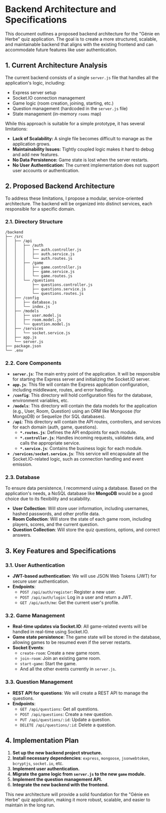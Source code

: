 # Backend Architecture and Specifications

This document outlines a proposed backend architecture for the "Génie en Herbe" quiz application. The goal is to create a more structured, scalable, and maintainable backend that aligns with the existing frontend and can accommodate future features like user authentication.

## 1. Current Architecture Analysis

The current backend consists of a single `server.js` file that handles all the application's logic, including:

*   Express server setup
*   Socket.IO connection management
*   Game logic (room creation, joining, starting, etc.)
*   Question management (hardcoded in the `server.js` file)
*   State management (in-memory `rooms` map)

While this approach is suitable for a simple prototype, it has several limitations:

*   **Lack of Scalability:** A single file becomes difficult to manage as the application grows.
*   **Maintainability Issues:** Tightly coupled logic makes it hard to debug and add new features.
*   **No Data Persistence:** Game state is lost when the server restarts.
*   **No User Authentication:** The current implementation does not support user accounts or authentication.

## 2. Proposed Backend Architecture

To address these limitations, I propose a modular, service-oriented architecture. The backend will be organized into distinct services, each responsible for a specific domain.

### 2.1. Directory Structure

```
/backend
├── /src
│   ├── /api
│   │   ├── /auth
│   │   │   ├── auth.controller.js
│   │   │   ├── auth.service.js
│   │   │   └── auth.routes.js
│   │   ├── /game
│   │   │   ├── game.controller.js
│   │   │   ├── game.service.js
│   │   │   └── game.routes.js
│   │   └── /questions
│   │       ├── questions.controller.js
│   │       ├── questions.service.js
│   │       └── questions.routes.js
│   ├── /config
│   │   ├── database.js
│   │   └── index.js
│   ├── /models
│   │   ├── user.model.js
│   │   ├── room.model.js
│   │   └── question.model.js
│   ├── /services
│   │   └── socket.service.js
│   ├── app.js
│   └── server.js
├── package.json
└── .env
```

### 2.2. Core Components

*   **`server.js`**: The main entry point of the application. It will be responsible for starting the Express server and initializing the Socket.IO server.
*   **`app.js`**: This file will contain the Express application configuration, including middleware, routes, and error handling.
*   **`/config`**: This directory will hold configuration files for the database, environment variables, etc.
*   **`/models`**: This directory will contain the data models for the application (e.g., User, Room, Question) using an ORM like Mongoose (for MongoDB) or Sequelize (for SQL databases).
*   **`/api`**: This directory will contain the API routes, controllers, and services for each domain (auth, game, questions).
    *   **`*.routes.js`**: Defines the API endpoints for each module.
    *   **`*.controller.js`**: Handles incoming requests, validates data, and calls the appropriate service.
    *   **`*.service.js`**: Contains the business logic for each module.
*   **`/services/socket.service.js`**: This service will encapsulate all the Socket.IO-related logic, such as connection handling and event emission.

### 2.3. Database

To ensure data persistence, I recommend using a database. Based on the application's needs, a NoSQL database like **MongoDB** would be a good choice due to its flexibility and scalability.

*   **User Collection**: Will store user information, including usernames, hashed passwords, and other profile data.
*   **Room Collection**: Will store the state of each game room, including players, scores, and the current question.
*   **Question Collection**: Will store the quiz questions, options, and correct answers.

## 3. Key Features and Specifications

### 3.1. User Authentication

*   **JWT-based authentication**: We will use JSON Web Tokens (JWT) for secure user authentication.
*   **Endpoints**:
    *   `POST /api/auth/register`: Register a new user.
    *   `POST /api/auth/login`: Log in a user and return a JWT.
    *   `GET /api/auth/me`: Get the current user's profile.

### 3.2. Game Management

*   **Real-time updates via Socket.IO**: All game-related events will be handled in real-time using Socket.IO.
*   **Game state persistence**: The game state will be stored in the database, allowing games to be resumed even if the server restarts.
*   **Socket Events**:
    *   `create-room`: Create a new game room.
    *   `join-room`: Join an existing game room.
    *   `start-game`: Start the game.
    *   And all the other events currently in `server.js`.

### 3.3. Question Management

*   **REST API for questions**: We will create a REST API to manage the questions.
*   **Endpoints**:
    *   `GET /api/questions`: Get all questions.
    *   `POST /api/questions`: Create a new question.
    *   `PUT /api/questions/:id`: Update a question.
    *   `DELETE /api/questions/:id`: Delete a question.

## 4. Implementation Plan

1.  **Set up the new backend project structure.**
2.  **Install necessary dependencies**: `express`, `mongoose`, `jsonwebtoken`, `bcryptjs`, `socket.io`, etc.
3.  **Implement user authentication.**
4.  **Migrate the game logic from `server.js` to the new `game` module.**
5.  **Implement the question management API.**
6.  **Integrate the new backend with the frontend.**

This new architecture will provide a solid foundation for the "Génie en Herbe" quiz application, making it more robust, scalable, and easier to maintain in the long run.